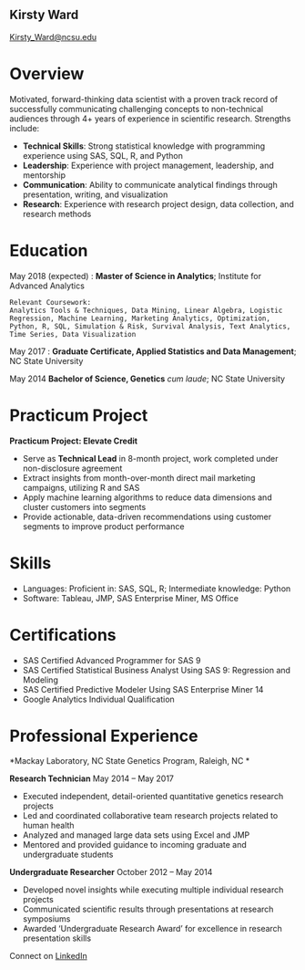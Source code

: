 
## Kirsty Ward

Kirsty_Ward@ncsu.edu

# Overview
Motivated, forward-thinking data scientist with a proven track record of successfully communicating challenging concepts to non-technical audiences through 4+ years of experience in scientific research. Strengths include:

*	__Technical Skills__: Strong statistical knowledge with programming experience using SAS, SQL, R, and Python 
*	__Leadership__: Experience with project management, leadership, and mentorship 
*	__Communication__: Ability to communicate analytical findings through presentation, writing, and visualization 
*	__Research__: Experience with research project design, data collection, and research methods

# Education 
May 2018 (expected)
: **Master of Science in Analytics**; Institute for Advanced Analytics

	Relevant Coursework:
	Analytics Tools & Techniques, Data Mining, Linear Algebra, Logistic Regression, Machine Learning, Marketing Analytics, Optimization, Python, R, SQL, Simulation & Risk, Survival Analysis, Text Analytics, Time Series, Data Visualization

May 2017
: **Graduate Certificate, Applied Statistics and Data Management**; NC State University

May 2014
**Bachelor of Science, Genetics** *cum laude*; NC State University 

# Practicum Project

__Practicum Project: Elevate Credit__
*	Serve as **Technical Lead** in 8-month project, work completed under non-disclosure agreement
*	Extract insights from month-over-month direct mail marketing campaigns, utilizing R and SAS 
*	Apply machine learning algorithms to reduce data dimensions and cluster customers into segments 
*	Provide actionable, data-driven recommendations using customer segments to improve product performance 

# Skills
*	Languages:	Proficient in: SAS, SQL, R; 	Intermediate knowledge: Python 
*	Software:  	Tableau, JMP, SAS Enterprise Miner, MS Office 

# Certifications
*	SAS Certified Advanced Programmer for SAS 9 
*	SAS Certified Statistical Business Analyst Using SAS 9: Regression and Modeling 
*	SAS Certified Predictive Modeler Using SAS Enterprise Miner 14
*	Google Analytics Individual Qualification 
 
# Professional Experience
*Mackay Laboratory, NC State Genetics Program,	Raleigh, NC *

**Research Technician**  	 May 2014 – May 2017 
*	Executed independent, detail-oriented quantitative genetics research projects  
*	Led and coordinated collaborative team research projects related to human health 
*	Analyzed and managed large data sets using Excel and JMP 
*	Mentored and provided guidance to incoming graduate and undergraduate students	

**Undergraduate Researcher** 	October 2012 – May 2014 
*	Developed novel insights while executing multiple individual research projects  
*	Communicated scientific results through presentations at research symposiums 
*	Awarded ‘Undergraduate Research Award’ for excellence in research presentation skills 

Connect on [LinkedIn](www.linkedin.com/in/kirstyward "Kirsty Ward - LinkedIn")
